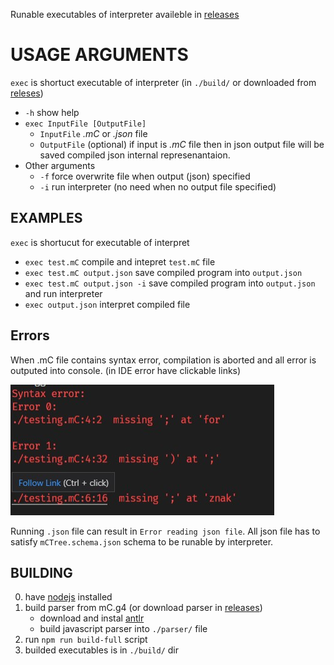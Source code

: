
Runable executables of interpreter availeble in [releases]()

# USAGE ARGUMENTS
`exec` is shortuct executable of interpreter (in `./build/` or downloaded from [releses](https://github.com/TheRWe/PRKL/releases))

 - `-h` show help
 - `exec InputFile [OutputFile]`
   - `InputFile` *.mC* or *.json* file
   - `OutputFile` (optional) if input is *.mC* file then in json output file will be saved compiled json internal represenantaion.
 - Other arguments 
    - `-f` force overwrite file when output (json) specified
    - `-i` run interpreter (no need when no output file specified)

## EXAMPLES
`exec` is shortucut for executable of interpret 
 - `exec test.mC` compile and intepret `test.mC` file
 - `exec test.mC output.json` save compiled program into `output.json`
 - `exec test.mC output.json -i` save compiled program into `output.json` and run interpreter
 - `exec output.json` interpret compiled file

## Errors

When .mC file contains syntax error, compilation is aborted and all error is outputed into console. (in IDE error have clickable links)

![](./images/Compilation_error.jpg)

Running `.json` file can result in `Error reading json file`. All json file has to satisfy `mCTree.schema.json` schema to be runable by interpreter.


## BUILDING
 0) have [nodejs](https://nodejs.org/) installed 
 0) build parser from mC.g4 (or download parser in [releases](https://github.com/TheRWe/PRKL/releases))
    - download and instal [antlr](https://www.antlr.org/)
    - build javascript parser into `./parser/` file
 0) run `npm run build-full` script
 0) builded executables is in `./build/` dir


